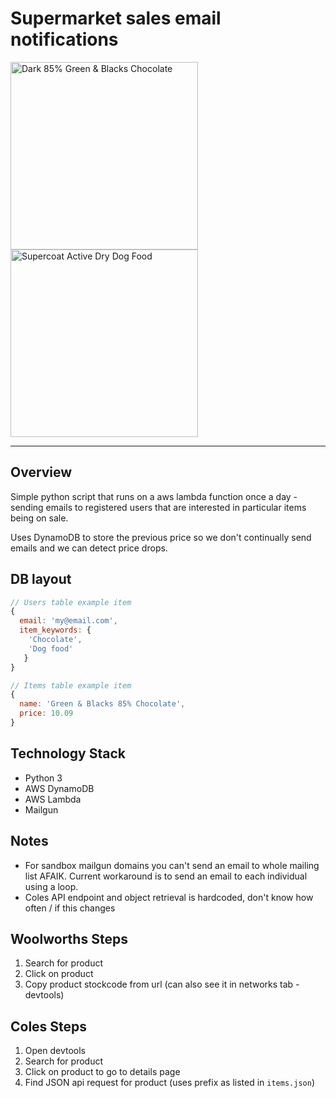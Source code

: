 # Supermarket sales email notifications

<img src="http://i6.goodness-direct.co.uk/d/591836b.jpg" alt="Dark 85% Green & Blacks Chocolate" height="300px"></img>
<img src="https://cdn0.woolworths.media/content/wowproductimages/large/516942.jpg" alt="Supercoat Active Dry Dog Food" height="300px"></img>

---

## Overview

Simple python script that runs on a aws lambda function once a day - sending emails to registered users that are interested in particular items being on sale.

Uses DynamoDB to store the previous price so we don't continually send emails and we can detect price drops.

## DB layout
```js
// Users table example item
{
  email: 'my@email.com',
  item_keywords: {
    'Chocolate',
    'Dog food'
   }
}

// Items table example item
{
  name: 'Green & Blacks 85% Chocolate',
  price: 10.09
}
```


## Technology Stack
- Python 3
- AWS DynamoDB
- AWS Lambda
- Mailgun

## Notes
- For sandbox mailgun domains you can't send an email to whole mailing list AFAIK. Current workaround is to send an email to each individual using a loop.
- Coles API endpoint and object retrieval is hardcoded, don't know how often / if this changes


## Woolworths Steps
1. Search for product
2. Click on product
3. Copy product stockcode from url (can also see it in networks tab - devtools)

## Coles Steps
1. Open devtools
2. Search for product
3. Click on product to go to details page
4. Find JSON api request for product (uses prefix as listed in `items.json`)
